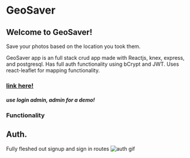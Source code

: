 # GeoSaver
## Welcome to GeoSaver!
Save your photos based on the location you took them.


GeoSaver app is an full stack crud app made with Reactjs, knex, express, and postgresql. Has full auth functionality using bCrypt and JWT. Uses react-leaflet for mapping functionality.
### [link here!](https://geosaverproject.firebaseapp.com/)
##### use login admin, admin for a demo!

### Functionality

## Auth.
Fully fleshed out signup and sign in routes 
![auth gif](https://media.giphy.com/media/5b1TxP9qScObNngyjT/giphy.gif)
